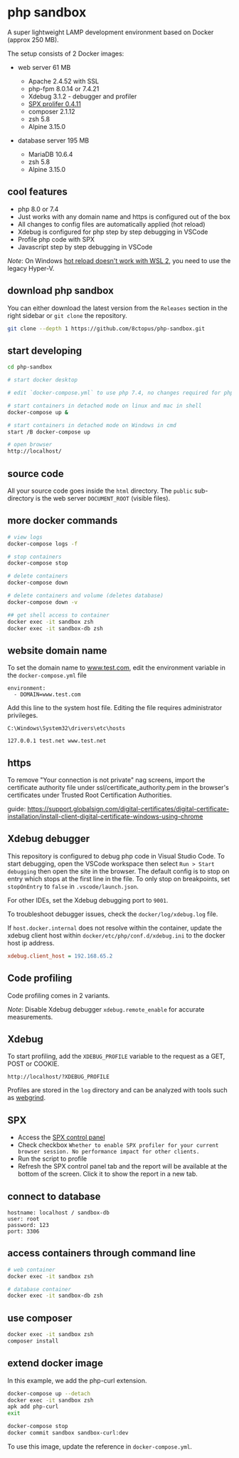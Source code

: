# php sandbox

A super lightweight LAMP development environment based on Docker (approx 250 MB).

The setup consists of 2 Docker images:

- web server 61 MB
    - Apache 2.4.52 with SSL
    - php-fpm 8.0.14 or 7.4.21
    - Xdebug 3.1.2 - debugger and profiler
    - [SPX prolifer 0.4.11](https://github.com/NoiseByNorthwest/php-spx)
    - composer 2.1.12
    - zsh 5.8
    - Alpine 3.15.0

- database server 195 MB
    - MariaDB 10.6.4
    - zsh 5.8
    - Alpine 3.15.0

## cool features

- php 8.0 or 7.4
- Just works with any domain name and https is configured out of the box
- All changes to config files are automatically applied (hot reload)
- Xdebug is configured for php step by step debugging in VSCode
- Profile php code with SPX
- Javascript step by step debugging in VSCode

_Note_: On Windows [hot reload doesn't work with WSL 2](https://github.com/microsoft/WSL/issues/4739), you need to use the legacy Hyper-V.

## download php sandbox

You can either download the latest version from the `Releases` section in the right sidebar or `git clone` the repository.

```sh
git clone --depth 1 https://github.com/8ctopus/php-sandbox.git
```

## start developing

```sh
cd php-sandbox

# start docker desktop

# edit `docker-compose.yml` to use php 7.4, no changes required for php 8.0.

# start containers in detached mode on linux and mac in shell
docker-compose up &

# start containers in detached mode on Windows in cmd
start /B docker-compose up

# open browser
http://localhost/
```

## source code

All your source code goes inside the `html` directory. The `public` sub-directory is the web server `DOCUMENT_ROOT` (visible files).

## more docker commands

```sh
# view logs
docker-compose logs -f

# stop containers
docker-compose stop

# delete containers
docker-compose down

# delete containers and volume (deletes database)
docker-compose down -v

## get shell access to container
docker exec -it sandbox zsh
docker exec -it sandbox-db zsh
```

## website domain name

To set the domain name to www.test.com, edit the environment variable in the `docker-compose.yml` file

    environment:
      - DOMAIN=www.test.com

Add this line to the system host file. Editing the file requires administrator privileges.

    C:\Windows\System32\drivers\etc\hosts

    127.0.0.1 test.net www.test.net

## https

To remove "Your connection is not private" nag screens, import the certificate authority file under ssl/certificate_authority.pem in the browser's certificates under Trusted Root Certification Authorities.

guide: https://support.globalsign.com/digital-certificates/digital-certificate-installation/install-client-digital-certificate-windows-using-chrome

## Xdebug debugger

This repository is configured to debug php code in Visual Studio Code. To start debugging, open the VSCode workspace then select `Run > Start debugging` then open the site in the browser. The default config is to stop on entry which stops at the first line in the file. To only stop on breakpoints, set `stopOnEntry` to `false` in `.vscode/launch.json`.

For other IDEs, set the Xdebug debugging port to `9001`.

To troubleshoot debugger issues, check the `docker/log/xdebug.log` file.

If `host.docker.internal` does not resolve within the container, update the xdebug client host within `docker/etc/php/conf.d/xdebug.ini` to the docker host ip address.

```ini
xdebug.client_host = 192.168.65.2
```

## Code profiling

Code profiling comes in 2 variants.

_Note_: Disable Xdebug debugger `xdebug.remote_enable` for accurate measurements.

## Xdebug

To start profiling, add the `XDEBUG_PROFILE` variable to the request as a GET, POST or COOKIE.

    http://localhost/?XDEBUG_PROFILE

Profiles are stored in the `log` directory and can be analyzed with tools such as [webgrind](https://github.com/jokkedk/webgrind).

## SPX

- Access the [SPX control panel](http://localhost/?SPX_KEY=dev&SPX_UI_URI=/)
- Check checkbox `Whether to enable SPX profiler for your current browser session. No performance impact for other clients.`
- Run the script to profile
- Refresh the SPX control panel tab and the report will be available at the bottom of the screen. Click it to show the report in a new tab.

## connect to database

```
hostname: localhost / sandbox-db
user: root
password: 123
port: 3306
```

## access containers through command line

```sh
# web container
docker exec -it sandbox zsh

# database container
docker exec -it sandbox-db zsh
```

## use composer

```sh
docker exec -it sandbox zsh
composer install
```

## extend docker image

In this example, we add the php-curl extension.

```sh
docker-compose up --detach
docker exec -it sandbox zsh
apk add php-curl
exit

docker-compose stop
docker commit sandbox sandbox-curl:dev
```

To use this image, update the reference in `docker-compose.yml`.
